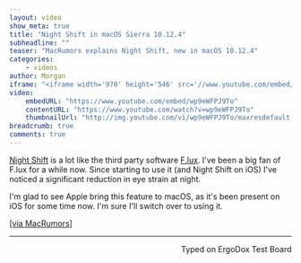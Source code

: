 ```yaml
---
layout: video
show_meta: true
title: "Night Shift in macOS Sierra 10.12.4"
subheadline: ""
teaser: "MacRumors explains Night Shift, new in macOS 10.12.4"
categories:
    - videos
author: Morgan
iframe: "<iframe width='970' height='546' src='//www.youtube.com/embed/wp9eWFPJ9To' frameborder='0' allowfullscreen></iframe>"
video:
    embedURL: "https://www.youtube.com/embed/wp9eWFPJ9To"
    contentURL: "https://www.youtube.com/watch?v=wp9eWFPJ9To"
    thumbnailUrl: "http://img.youtube.com/vi/wp9eWFPJ9To/maxresdefault.jpg"
breadcrumb: true
comments: true
---
```


[Night Shift](http://www.imore.com/night-shift-ios-93-explained) is a lot like the third party software [F.lux](https://justgetflux.com/). I've been a big fan of F.lux for a while now. Since starting to use it (and Night Shift on iOS) I've noticed a significant reduction in eye strain at night.

I'm glad to see Apple bring this feature to macOS, as it's been present on iOS for some time now. I'm sure I'll switch over to using it.

[[via MacRumors](https://www.macrumors.com/2017/03/27/apple-releases-macos-sierra-10-12-4/)]

---
<p align="right">Typed on ErgoDox Test Board</p>
